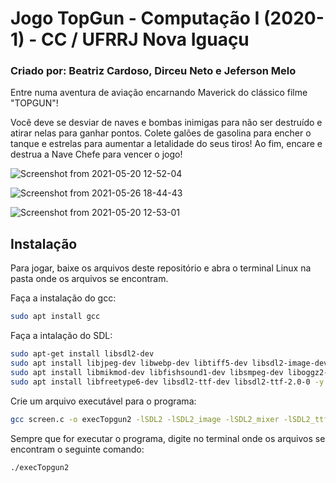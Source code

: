 # Jogo TopGun - Computação I (2020-1) - CC / UFRRJ Nova Iguaçu
### Criado por: Beatriz Cardoso, Dirceu Neto e Jeferson Melo

Entre numa aventura de aviação encarnando Maverick do clássico filme "TOPGUN"! 

Você deve se desviar de naves e bombas inimigas para não ser destruído e atirar nelas para ganhar pontos. Colete galões de gasolina para encher o tanque e estrelas para aumentar a letalidade do seus tiros! Ao fim, encare e destrua a Nave Chefe para vencer o jogo!

![Screenshot from 2021-05-20 12-52-04](https://user-images.githubusercontent.com/72050839/119735647-07f51f80-be53-11eb-9903-e4fcdcc10545.png)

![Screenshot from 2021-05-26 18-44-43](https://user-images.githubusercontent.com/72050839/119735543-df6d2580-be52-11eb-9891-faadbb42eea5.png)

![Screenshot from 2021-05-20 12-53-01](https://user-images.githubusercontent.com/72050839/119735559-e5fb9d00-be52-11eb-801a-05afb1df388d.png)

## Instalação

Para jogar, baixe os arquivos deste repositório e abra o terminal Linux na pasta onde os arquivos se encontram.

Faça a instalação do gcc:
```bash
sudo apt install gcc
```

Faça a intalação do SDL:
```bash
sudo apt-get install libsdl2-dev
sudo apt install libjpeg-dev libwebp-dev libtiff5-dev libsdl2-image-dev libsdl2-image-2.0-0 -y
sudo apt install libmikmod-dev libfishsound1-dev libsmpeg-dev liboggz2-dev libflac-dev libfluidsynth-dev libsdl2-mixer-dev libsdl2-mixer-2.0-0 -y
sudo apt install libfreetype6-dev libsdl2-ttf-dev libsdl2-ttf-2.0-0 -y
```

Crie um arquivo executável para o programa:
```bash
gcc screen.c -o execTopgun2 -lSDL2 -lSDL2_image -lSDL2_mixer -lSDL2_ttf -lm 
```

Sempre que for executar o programa, digite no terminal onde os arquivos se encontram o seguinte comando:
```bash
./execTopgun2
```

